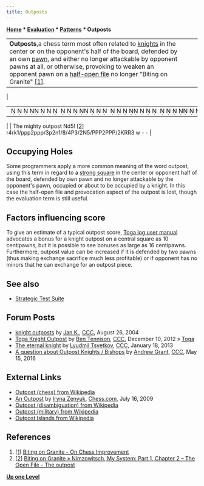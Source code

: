 ```yaml
---
title: Outposts
---
```

**[Home](Home "Home") \* [Evaluation](Evaluation "Evaluation") \* [Patterns](Evaluation_Patterns "Evaluation Patterns") \* Outposts**





|  |  |  |
| --- | --- | --- |
| **Outposts**,a chess term most often related to [knights](Knight "Knight") in the center or on the opponent's half of the board, defended by an own [pawn](Pawn "Pawn"), and either no longer attackable by opponent pawns at all, or otherwise, provoking to weaken an opponent pawn on a [half-open file](Half-open_File "Half-open File") no longer "Biting on Granite" <a id="cite-note-1" href="#cite-ref-1">[1]</a>.
 | 

|  |
| --- |
|                                                                           ♜    ♜♚ ♟♟♟  ♟♟♟   ♟  ♞             ♙     ♘     ♙♙♙  ♙♙♙  ♔♖♖    |

 |
|  The mighty outpost Nd5! <a id="cite-note-2" href="#cite-ref-2">[2]</a>
r4rk1/ppp2ppp/3p2n1/8/4P3/2N5/PPP2PPP/2KRR3 w - -
 |


## Occupying Holes


Some programmers apply a more common meaning of the word outpost, using this term in regard to a [strong square](Holes "Holes") in the center or opponent half of the board, defended by own pawn and no longer attackable by the opponent's pawn, occupied or about to be occupied by a knight. In this case the half-open file and provocation aspect of the outpost is lost, though the evaluation term is still useful.



## Factors influencing score


To give an estimate of a typical outpost score, [Toga log user manual](Toga_Log#UserManual "Toga Log") advocates a bonus for a knight outpost on a central square as 10 centipawns, but it is possible to see bonuses as large as 16 centipawns. Furthermore, outpost value can be increased if it is defended by two pawns (thus making exchange sacrifice much less profitable) or if opponent has no minors that he can exchange for an outpost piece.



## See also


* [Strategic Test Suite](Strategic_Test_Suite "Strategic Test Suite")


## Forum Posts


* [knight outposts](https://www.stmintz.com/ccc/index.php?id=384464) by [Jan K.](index.php?title=Jan_Kaan&action=edit&redlink=1 "Jan Kaan (page does not exist)"), [CCC](CCC "CCC"), August 26, 2004
* [Toga Knight Outpost](http://www.talkchess.com/forum/viewtopic.php?t=46372) by [Ben Tennison](index.php?title=Ben_Tennison&action=edit&redlink=1 "Ben Tennison (page does not exist)"), [CCC](CCC "CCC"), December 10, 2012 » [Toga](Toga "Toga")
* [The eternal knight](http://www.talkchess.com/forum/viewtopic.php?t=46918) by [Lyudmil Tsvetkov](Lyudmil_Tsvetkov "Lyudmil Tsvetkov"), [CCC](CCC "CCC"), January 18, 2013
* [A question about Outpost Knights / Bishops](http://www.talkchess.com/forum/viewtopic.php?t=60171) by [Andrew Grant](Andrew_Grant "Andrew Grant"), [CCC](CCC "CCC"), May 15, 2016


## External Links


* [Outpost (chess) from Wikipedia](https://en.wikipedia.org/wiki/Outpost_%28chess%29)
* [An Outpost](http://www.chess.com/article/view/an-outpost) by [Iryna Zenyuk](http://www.chess.com/members/view/energia), [Chess.com](index.php?title=Chess.com&action=edit&redlink=1 "Chess.com (page does not exist)"), July 16, 2009
* [Outpost (disambiguation) from Wikipedia](https://en.wikipedia.org/wiki/Outpost)
* [Outpost (military) from Wikipedia](https://en.wikipedia.org/wiki/Outpost_%28military%29)
* [Outpost Islands from Wikipedia](https://en.wikipedia.org/wiki/Outpost_Islands)


## References


1. <a id="cite-ref-1" href="#cite-note-1">[1]</a> [Biting on Granite - On Chess Improvement](http://open-chess.org/blog/)
2. <a id="cite-ref-2" href="#cite-note-2">[2]</a> [Biting on Granite » Nimzowitsch, My System: Part 1, Chapter 2 – The Open File - The outpost](http://open-chess.org/blog/?p=112)

**[Up one Level](Evaluation_Patterns "Evaluation Patterns")**







 
